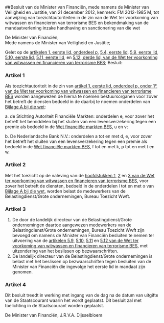 <meta http-equiv='Content-Type' content='text/html; charset=utf-8' />

##Besluit van de Minister van Financiën, mede namens de Minister van Veiligheid en Justitie, van 21 december 2012, kenmerk: FM 2012-1985 M, tot aanwijzing van toezichtautoriteiten in de zin van de Wet ter voorkoming van witwassen en financieren van terrorisme BES en bekendmaking van de mandaatverlening inzake handhaving en sanctionering van die wet

De Minister van Financiën,  
Mede namens de Minister van Veiligheid en Justitie;

Gelet op de [artikelen 1, eerste lid, onderdeel p](../../../../../../../../../../../../wet-BES/wet/ter/voorkoming/van/witwassen/en/financieren/van/terrorisme/bes/BWBR0030824/README.md), [5.4, eerste lid](../../../../../../../../../../../../wet-BES/wet/ter/voorkoming/van/witwassen/en/financieren/van/terrorisme/bes/BWBR0030824/README.md), [5.9, eerste lid](../../../../../../../../../../../../wet-BES/wet/ter/voorkoming/van/witwassen/en/financieren/van/terrorisme/bes/BWBR0030824/README.md), [5.10, eerste lid](../../../../../../../../../../../../wet-BES/wet/ter/voorkoming/van/witwassen/en/financieren/van/terrorisme/bes/BWBR0030824/README.md), [5.11, eerste lid](../../../../../../../../../../../../wet-BES/wet/ter/voorkoming/van/witwassen/en/financieren/van/terrorisme/bes/BWBR0030824/README.md), en [5.12, derde lid, van de Wet ter voorkoming van witwassen en financieren van terrorisme BES](../../../../../../../../../../../../wet-BES/wet/ter/voorkoming/van/witwassen/en/financieren/van/terrorisme/bes/BWBR0030824/README.md);
Besluit:    

### Artikel  1  

Als toezichtautoriteit in de zin van [artikel 1, eerste lid, onderdeel p, onder 1°, van de Wet ter voorkoming van witwassen en financieren van terrorisme BES](../../../../../../../../../../../../wet-BES/wet/ter/voorkoming/van/witwassen/en/financieren/van/terrorisme/bes/BWBR0030824/README.md) worden aangewezen de hierna te noemen bestuursorganen voor zover het betreft de diensten bedoeld in de daarbij te noemen onderdelen van [Bijlage A bij die wet](../../../../../../../../../../../../wet-BES/wet/ter/voorkoming/van/witwassen/en/financieren/van/terrorisme/bes/BWBR0030824/README.md): 

a. de Stichting Autoriteit Financiële Markten: onderdelen e, voor zover het betreft het bemiddelen bij het sluiten van een levensverzekering tegen een premie als bedoeld in de [Wet financiële markten BES](../../../../../../../../../../../../wet-BES/wet/financiële/markten/bes/BWBR0030883/README.md), u en v;  

b. De Nederlandsche Bank N.V.: onderdelen a tot en met d, e, voor zover het betreft het sluiten van een levensverzekering tegen een premie als bedoeld in de [Wet financiële markten BES](../../../../../../../../../../../../wet-BES/wet/financiële/markten/bes/BWBR0030883/README.md), f tot en met k, p tot en met t en w.   

### Artikel  2  

Met het toezicht op de naleving van de [hoofdstukken 1](../../../../../../../../../../../../wet-BES/wet/ter/voorkoming/van/witwassen/en/financieren/van/terrorisme/bes/BWBR0030824/README.md), [2](../../../../../../../../../../../../wet-BES/wet/ter/voorkoming/van/witwassen/en/financieren/van/terrorisme/bes/BWBR0030824/README.md) en [3 van de Wet ter voorkoming van witwassen en financieren van terrorisme BES](../../../../../../../../../../../../wet-BES/wet/ter/voorkoming/van/witwassen/en/financieren/van/terrorisme/bes/BWBR0030824/README.md), voor zover het betreft de diensten, bedoeld in de onderdelen l tot en met o van [Bijlage A bij die wet](../../../../../../../../../../../../wet-BES/wet/ter/voorkoming/van/witwassen/en/financieren/van/terrorisme/bes/BWBR0030824/README.md), worden belast de medewerkers van de Belastingdienst/Grote ondernemingen, Bureau Toezicht Wwft. 

### Artikel  3  

1.  De door de landelijk directeur van de Belastingdienst/Grote ondernemingen daartoe aangewezen medewerkers van de Belastingdienst/Grote ondernemingen, Bureau Toezicht Wwft zijn bevoegd om namens de Minister van Financiën besluiten te nemen ter uitvoering van de [artikelen 5.9](../../../../../../../../../../../../wet-BES/wet/ter/voorkoming/van/witwassen/en/financieren/van/terrorisme/bes/BWBR0030824/README.md), [5.10](../../../../../../../../../../../../wet-BES/wet/ter/voorkoming/van/witwassen/en/financieren/van/terrorisme/bes/BWBR0030824/README.md), [5.11](../../../../../../../../../../../../wet-BES/wet/ter/voorkoming/van/witwassen/en/financieren/van/terrorisme/bes/BWBR0030824/README.md) en [5.12 van de Wet ter voorkoming van witwassen en financieren van terrorisme BES](../../../../../../../../../../../../wet-BES/wet/ter/voorkoming/van/witwassen/en/financieren/van/terrorisme/bes/BWBR0030824/README.md), met uitzondering van het beslissen op bezwaarschriften.   
2.  De landelijk directeur van de Belastingdienst/Grote ondernemingen is belast met het beslissen op bezwaarschriften tegen besluiten van de Minister van Financiën die ingevolge het eerste lid in mandaat zijn genomen.  

### Artikel  4  

Dit besluit treedt in werking met ingang van de dag na de datum van uitgifte van de Staatscourant waarin het wordt geplaatst. 
Dit besluit zal met toelichting in de Staatscourant worden geplaatst.  

De 
Minister van Financiën, 
J.R.V.A. Dijsselbloem     
